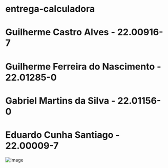 # entrega-calculadora
# Guilherme Castro Alves - 22.00916-7
# Guilherme Ferreira do Nascimento - 22.01285-0
# Gabriel Martins da Silva - 22.01156-0
# Eduardo Cunha Santiago - 22.00009-7
![image](https://user-images.githubusercontent.com/107159858/220902272-0a5e7c9c-22e9-49ec-af2f-2834c963c0ec.png)
